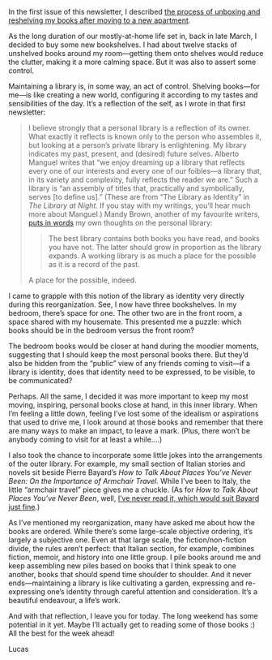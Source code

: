 In the first issue of this newsletter, I described [the process of unboxing and reshelving my books after moving to a new apartment](https://lucascherkewski.com/hit-and-miss/1-earthworming/#the-bright-side-of-moving-reshelving).

As the long duration of our mostly-at-home life set in, back in late March, I decided to buy some new bookshelves. I had about twelve stacks of unshelved books around my room—getting them onto shelves would reduce the clutter, making it a more calming space. But it was also to assert some control.

Maintaining a library is, in some way, an act of control. Shelving books—for me—is like creating a new world, configuring it according to my tastes and sensibilities of the day. It’s a reflection of the self, as I wrote in that first newsletter:

> I believe strongly that a personal library is a reflection of its owner. What exactly it reflects is known only to the person who assembles it, but looking at a person’s private library is enlightening. My library indicates my past, present, and (desired) future selves. Alberto Manguel writes that “we enjoy dreaming up a library that reflects every one of our interests and every one of our foibles—a library that, in its variety and complexity, fully reflects the reader we are.” Such a library is “an assembly of titles that, practically and symbolically, serves [to define us].” (These are from “The Library as Identity” in *The Library at Night*. If you stay with my writings, you’ll hear much more about Manguel.) Mandy Brown, another of my favourite writers, [puts in words](http://aworkinglibrary.com/writing/ways-of-reading/) my own thoughts on the personal library:
>
> > The best library contains both books you have read, and books you have not. The latter should grow in proportion as the library expands. A working library is as much a place for the possible as it is a record of the past.
>
> A place for the possible, indeed.

I came to grapple with this notion of the library as identity very directly during this reorganization. See, I now have three bookshelves. In my bedroom, there’s space for one. The other two are in the front room, a space shared with my housemate. This presented me a puzzle: which books should be in the bedroom versus the front room?

The bedroom books would be closer at hand during the moodier moments, suggesting that I should keep the most personal books there. But they’d also be hidden from the “public” view of any friends coming to visit—if a library is identity, does that identity need to be expressed, to be visible, to be communicated?

Perhaps. All the same, I decided it was more important to keep my most moving, inspiring, personal books close at hand, in this inner library. When I’m feeling a little down, feeling I’ve lost some of the idealism or aspirations that used to drive me, I look around at those books and remember that there are many ways to make an impact, to leave a mark. (Plus, there won’t be anybody coming to visit for at least a while….)

I also took the chance to incorporate some little jokes into the arrangements of the outer library. For example, my small section of Italian stories and novels sit beside Pierre Bayard’s _How to Talk About Places You’ve Never Been: On the Importance of Armchair Travel_. While I’ve been to Italy, the little “armchair travel” piece gives me a chuckle. (As for _How to Talk About Places You’ve Never Been_, well, [I’ve never read it, which would suit Bayard just fine](https://lucascherkewski.com/study/how-to-talk-about-books-you-havent-read/).)

As I’ve mentioned my reorganization, many have asked me about how the books are ordered. While there’s some large-scale objective ordering, it’s largely a subjective one. Even at that large scale, the fiction/non-fiction divide, the rules aren’t perfect: that Italian section, for example, combines fiction, memoir, and history into one little group. I pile books around me and keep assembling new piles based on books that I think speak to one another, books that should spend time shoulder to shoulder. And it never ends—maintaining a library is like cultivating a garden, expressing and re-expressing one’s identity through careful attention and consideration. It’s a beautiful endeavour, a life’s work.

And with that reflection, I leave you for today. The long weekend has some potential in it yet. Maybe I’ll actually get to reading some of those books :) All the best for the week ahead!

Lucas